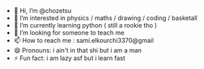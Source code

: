 - 👋 Hi, I’m @chozetsu
- 👀 I’m interested in physics / maths / drawing / coding / basketall
- 🌱 I’m currently learning python ( still a rookie tho )
- 💞️ I’m looking for someone to teach me 
- 📫 How to reach me : sami.elkourchi3370@gmail
- 😄 Pronouns: i ain't in that shi but i am a man
- ⚡ Fun fact: i am lazy asf but i learn fast

<!---
chozetsu/chozetsu is a ✨ special ✨ repository because its `README.md` (this file) appears on your GitHub profile.
You can click the Preview link to take a look at your changes.
--->
